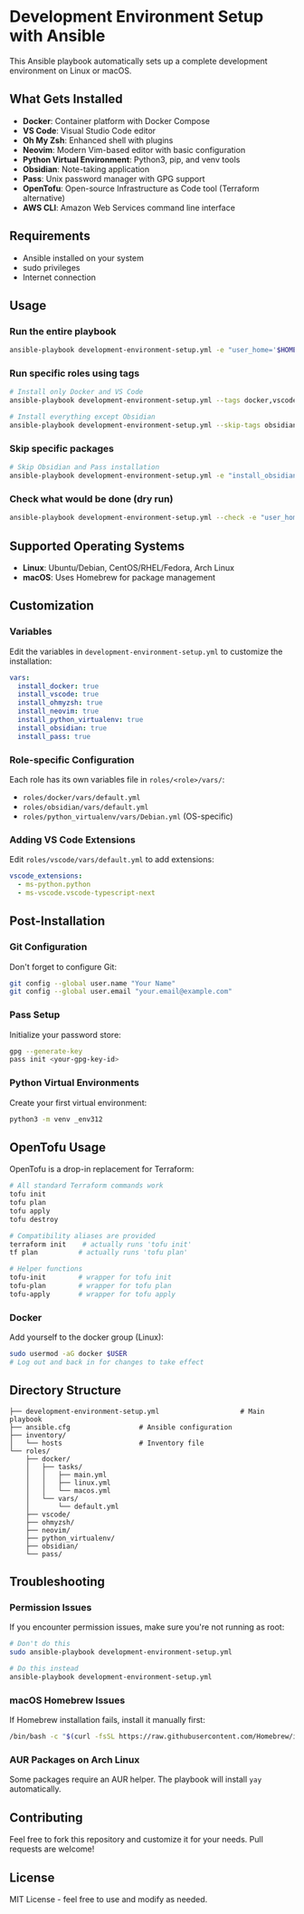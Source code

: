 # Development Environment Setup with Ansible

This Ansible playbook automatically sets up a complete development environment on Linux or macOS.

## What Gets Installed

- **Docker**: Container platform with Docker Compose
- **VS Code**: Visual Studio Code editor
- **Oh My Zsh**: Enhanced shell with plugins
- **Neovim**: Modern Vim-based editor with basic configuration
- **Python Virtual Environment**: Python3, pip, and venv tools
- **Obsidian**: Note-taking application
- **Pass**: Unix password manager with GPG support
- **OpenTofu**: Open-source Infrastructure as Code tool (Terraform alternative)
- **AWS CLI**: Amazon Web Services command line interface

## Requirements

- Ansible installed on your system
- sudo privileges
- Internet connection

## Usage

### Run the entire playbook
```bash
ansible-playbook development-environment-setup.yml -e "user_home='$HOME'"
```

### Run specific roles using tags
```bash
# Install only Docker and VS Code
ansible-playbook development-environment-setup.yml --tags docker,vscode -e "user_home='$HOME'"

# Install everything except Obsidian
ansible-playbook development-environment-setup.yml --skip-tags obsidian -e "user_home='$HOME'"
```

### Skip specific packages
```bash
# Skip Obsidian and Pass installation
ansible-playbook development-environment-setup.yml -e "install_obsidian=false install_pass=false user_home='$HOME'"
```

### Check what would be done (dry run)
```bash
ansible-playbook development-environment-setup.yml --check -e "user_home='$HOME'"
```

## Supported Operating Systems

- **Linux**: Ubuntu/Debian, CentOS/RHEL/Fedora, Arch Linux
- **macOS**: Uses Homebrew for package management

## Customization

### Variables
Edit the variables in `development-environment-setup.yml` to customize the installation:

```yaml
vars:
  install_docker: true
  install_vscode: true
  install_ohmyzsh: true
  install_neovim: true
  install_python_virtualenv: true
  install_obsidian: true
  install_pass: true
```

### Role-specific Configuration
Each role has its own variables file in `roles/<role>/vars/`:

- `roles/docker/vars/default.yml`
- `roles/obsidian/vars/default.yml`
- `roles/python_virtualenv/vars/Debian.yml` (OS-specific)

### Adding VS Code Extensions
Edit `roles/vscode/vars/default.yml` to add extensions:

```yaml
vscode_extensions:
  - ms-python.python
  - ms-vscode.vscode-typescript-next
```

## Post-Installation

### Git Configuration
Don't forget to configure Git:
```bash
git config --global user.name "Your Name"
git config --global user.email "your.email@example.com"
```

### Pass Setup
Initialize your password store:
```bash
gpg --generate-key
pass init <your-gpg-key-id>
```

### Python Virtual Environments
Create your first virtual environment:
```bash
python3 -m venv _env312
```

## OpenTofu Usage

OpenTofu is a drop-in replacement for Terraform:

```bash
# All standard Terraform commands work
tofu init
tofu plan
tofu apply
tofu destroy

# Compatibility aliases are provided
terraform init    # actually runs 'tofu init'
tf plan          # actually runs 'tofu plan'

# Helper functions
tofu-init        # wrapper for tofu init
tofu-plan        # wrapper for tofu plan
tofu-apply       # wrapper for tofu apply
```

### Docker
Add yourself to the docker group (Linux):
```bash
sudo usermod -aG docker $USER
# Log out and back in for changes to take effect
```

## Directory Structure

```
├── development-environment-setup.yml                    # Main playbook
├── ansible.cfg                 # Ansible configuration
├── inventory/
│   └── hosts                   # Inventory file
└── roles/
    ├── docker/
    │   ├── tasks/
    │   │   ├── main.yml
    │   │   ├── linux.yml
    │   │   └── macos.yml
    │   └── vars/
    │       └── default.yml
    ├── vscode/
    ├── ohmyzsh/
    ├── neovim/
    ├── python_virtualenv/
    ├── obsidian/
    └── pass/
```

## Troubleshooting

### Permission Issues
If you encounter permission issues, make sure you're not running as root:
```bash
# Don't do this
sudo ansible-playbook development-environment-setup.yml

# Do this instead
ansible-playbook development-environment-setup.yml
```

### macOS Homebrew Issues
If Homebrew installation fails, install it manually first:
```bash
/bin/bash -c "$(curl -fsSL https://raw.githubusercontent.com/Homebrew/install/HEAD/install.sh)"
```

### AUR Packages on Arch Linux
Some packages require an AUR helper. The playbook will install `yay` automatically.

## Contributing

Feel free to fork this repository and customize it for your needs. Pull requests are welcome!

## License

MIT License - feel free to use and modify as needed.
